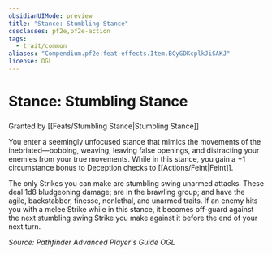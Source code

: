 ```yaml
---
obsidianUIMode: preview
title: "Stance: Stumbling Stance"
cssclasses: pf2e,pf2e-action
tags:
  - trait/common
aliases: "Compendium.pf2e.feat-effects.Item.BCyGDKcplkJiSAKJ"
license: OGL
---
```

# Stance: Stumbling Stance

### 






Granted by [[Feats/Stumbling Stance|Stumbling Stance]]

You enter a seemingly unfocused stance that mimics the movements of the inebriated—bobbing, weaving, leaving false openings, and distracting your enemies from your true movements. While in this stance, you gain a +1 circumstance bonus to Deception checks to [[Actions/Feint|Feint]].

The only Strikes you can make are stumbling swing unarmed attacks. These deal 1d8 bludgeoning damage; are in the brawling group; and have the agile, backstabber, finesse, nonlethal, and unarmed traits. If an enemy hits you with a melee Strike while in this stance, it becomes off-guard against the next stumbling swing Strike you make against it before the end of your next turn.

*Source: Pathfinder Advanced Player's Guide*
*OGL*